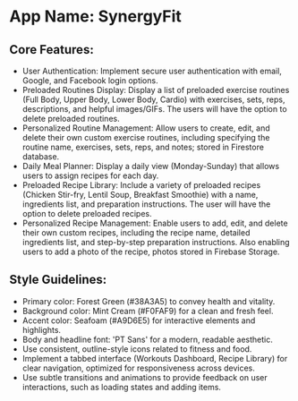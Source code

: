 # **App Name**: SynergyFit

## Core Features:

- User Authentication: Implement secure user authentication with email, Google, and Facebook login options.
- Preloaded Routines Display: Display a list of preloaded exercise routines (Full Body, Upper Body, Lower Body, Cardio) with exercises, sets, reps, descriptions, and helpful images/GIFs. The users will have the option to delete preloaded routines.
- Personalized Routine Management: Allow users to create, edit, and delete their own custom exercise routines, including specifying the routine name, exercises, sets, reps, and notes; stored in Firestore database.
- Daily Meal Planner: Display a daily view (Monday-Sunday) that allows users to assign recipes for each day.
- Preloaded Recipe Library: Include a variety of preloaded recipes (Chicken Stir-fry, Lentil Soup, Breakfast Smoothie) with a name, ingredients list, and preparation instructions. The user will have the option to delete preloaded recipes.
- Personalized Recipe Management: Enable users to add, edit, and delete their own custom recipes, including the recipe name, detailed ingredients list, and step-by-step preparation instructions. Also enabling users to add a photo of the recipe, photos stored in Firebase Storage.

## Style Guidelines:

- Primary color: Forest Green (#38A3A5) to convey health and vitality.
- Background color: Mint Cream (#F0FAF9) for a clean and fresh feel.
- Accent color: Seafoam (#A9D6E5) for interactive elements and highlights.
- Body and headline font: 'PT Sans' for a modern, readable aesthetic.
- Use consistent, outline-style icons related to fitness and food.
- Implement a tabbed interface (Workouts Dashboard, Recipe Library) for clear navigation, optimized for responsiveness across devices.
- Use subtle transitions and animations to provide feedback on user interactions, such as loading states and adding items.